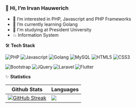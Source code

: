 ### 👋 Hi, I’m Irvan Hauwerich
- 👀 I’m interested in PHP, Javascript and PHP Frameworks
- 🌱 I’m currently learning Golang
- 📓 I'm studying at President University
- 💥 Information System

🛠 **Tech Stack**

![PHP](https://img.shields.io/badge/-PHP-000000?style=flat&logo=PHP)
![Javascript](https://img.shields.io/badge/-Javascript-000000?style=flat&logo=Javascript)
![Golang](https://img.shields.io/badge/-Golang-000000?style=flat&logo=GO)
![MySQL](https://img.shields.io/badge/-MySQL-000000?style=flat&logo=MySQL)
![HTML5](https://img.shields.io/badge/-HTML5-000000?style=flat&logo=HTML5)
![CSS3](https://img.shields.io/badge/-CSS3-000000?style=flat&logo=CSS3)

![Bootstrap](https://img.shields.io/badge/-Bootstrap-000000?style=flat&logo=bootstrap)
![JQuery](https://img.shields.io/badge/-JQuery-000000?style=flat&logo=JQuery)
![Laravel](https://img.shields.io/badge/-Laravel-000000?style=flat&logo=Laravel)
![Flutter](https://img.shields.io/badge/-Flutter-000000?style=flat&logo=Flutter)

✨ **Statistics**

|Github Stats|Languages|
|---|---|
| [![GitHub Streak](https://streak-stats.demolab.com?user=irvanhau&theme=gotham)](https://git.io/streak-stats) | ![](http://github-profile-summary-cards.vercel.app/api/cards/most-commit-language?username=irvanhau&theme=gotham) |
